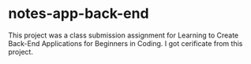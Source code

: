 # notes-app-back-end

This project was a class submission assignment for Learning to Create Back-End Applications for Beginners in Coding.
I got cerificate from this project.
